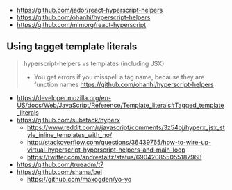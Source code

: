 - https://github.com/jador/react-hyperscript-helpers
- https://github.com/ohanhi/hyperscript-helpers
- https://github.com/mlmorg/react-hyperscript

## Using tagget template literals

> hyperscript-helpers vs templates (including JSX)
> - You get errors if you misspell a tag name, because they are function names
> https://github.com/ohanhi/hyperscript-helpers

- https://developer.mozilla.org/en-US/docs/Web/JavaScript/Reference/Template_literals#Tagged_template_literals
- https://github.com/substack/hyperx
  - https://www.reddit.com/r/javascript/comments/3z54oj/hyperx_jsx_style_inline_templates_with_no/
  - http://stackoverflow.com/questions/36439765/how-to-wire-up-virtual-hyperscript-hyperscript-helpers-and-main-loop
  - https://twitter.com/andrestaltz/status/690420855055187968
- https://github.com/trueadm/t7
- https://github.com/shama/bel
  - https://github.com/maxogden/yo-yo
